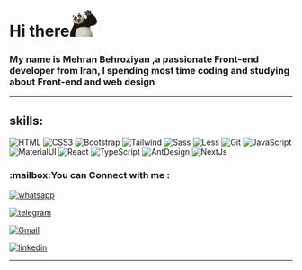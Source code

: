<h1 align="left">Hi there<img src="https://github.com/gooddevil79/gooddevil79/blob/main/assets/Hnet.com-image.gif" width="50"></h1>

<h3 align="left">My name is Mehran Behroziyan ,a passionate Front-end developer from Iran, I spending most time coding and studying about Front-end and web design</h3>

<hr>

## skills:

![HTML](https://img.shields.io/badge/-HTML5-090909?style=for-the-badge&logo=hTML5)
![CSS3](https://img.shields.io/badge/-CSS3-090909?style=for-the-badge&logo=css3&logoColor=1572B6)
![Bootstrap](https://img.shields.io/badge/-Bootstrap-090909?style=for-the-badge&logo=Bootstrap)
![Tailwind](https://img.shields.io/badge/Tailwind_CSS-090909?style=for-the-badge&logo=tailwind-css&logoColor=white)
![Sass](https://img.shields.io/badge/-Sass-090909?style=for-the-badge&logo=Sass)
![Less](https://img.shields.io/badge/-Less-090909?style=for-the-badge&logo=Less)
![Git](https://img.shields.io/badge/-Git-090909?style=for-the-badge&logo=Git)
![JavaScript](https://img.shields.io/badge/-Javascript-090909?style=for-the-badge&logo=Javascript)
![MaterialUI](https://img.shields.io/badge/-MaterialUI-090909?style=for-the-badge&logo=MUI)
![React](https://img.shields.io/badge/-React-090909?style=for-the-badge&logo=React)
![TypeScript](https://img.shields.io/badge/-TypeScript-090909?style=for-the-badge&logo=TypeScript)
![AntDesign](https://img.shields.io/badge/-AntDesign-090909?style=for-the-badge&logo=AntDesign)
![NextJs](https://img.shields.io/badge/next.js-000000?style=for-the-badge&logo=nextdotjs&logoColor=white)


<h3 align="left">:mailbox:You can  Connect with me :</h3>
<p align="left">
<!-- <a href="https://instagram.com/mhrnb79" target="blank">

<!-- ![instagram](https://img.shields.io/badge/-Instagram-090909?style=for-the-badge&logo=instagram) -->

<!-- </a> -->

<a href="https://wa.me/989217531963" target="blank">
 
![whatsapp](https://img.shields.io/badge/-whatsapp-090909?style=for-the-badge&logo=whatsapp)
 
</a>
 
 <a href="https://t.me/mhrnb79" target="blank" >
  
 ![telegram](https://img.shields.io/badge/Telegram-090909?style=for-the-badge&logo=telegram&logoColor=white)
  
 </a>
 
<a href="mailto:behroziyan.mhrn@gmail.com" target="blank">

![Gmail](https://img.shields.io/badge/-Gmail-090909?style=for-the-badge&logo=Gmail)
 
 </a>
 
<a href="https://www.linkedin.com/in/mehran-behroziyan-420967197" target="blank">
 
![linkedin](https://img.shields.io/badge/-linkedin-090909?style=for-the-badge&logo=linkedin&logoColor=0A66C2)
 
</a>
 
</p>
<hr>
<!-- <details>
<summary>
    More stuff about me
</summary>

<br>
    
#### Github Status
![Anurag's GitHub stats](https://github-readme-stats.vercel.app/api?username=gooddevil79&hide=contribs,prs&theme=tokyonight)

<hr>

### little story :

<p>
at the beginning in college, I got acquainted with C++ language and it was my first experience in Programming world that i get into, still, something was misssing and i was a rolling stone, but i found my interest in front-end and web design occupation 
   </br>
I studied HTML-CSS for one year and focused on it at first so reached at very good and advanced level, after that i decided to study about CSS frameworks and libraries, so I start to learn BOOTSTRAP v4, as many developers at this field, after CSS and it tools, I started to learn JavaScript programming language and after finishing VANILA JS, DOM and OOP functionality, i could say I'm at a Junior Level of front-end developer but as you know there is many stuff to learn in our lives ;)
I also learned GIT & GITHUB which is one of nessecary skills in this path and occupation, with a very good coure and I think now I'm good to work in programming teams.
   </br>
I, Mehran Behroziyan, am Front end developer with perseverance, effort, intrested to learn more stuff and new experiences and teamworks. 
    </p>

##### Intrested in :

- 🎧🎶 Music
- 📚📙 Books
- 🎮🕹 Games
- 📺📼 Movies & Series
- 🏖🚗 Travel
</details> -->
<!--
**gooddevil79/gooddevil79** is a ✨ _special_ ✨ repository because its `README.md` (this file) appears on your GitHub profile.

Here are some ideas to get you started:

- 🔭 I’m currently working on ...
- 🌱 I’m currently learning ...
- 👯 I’m looking to collaborate on ...
- 🤔 I’m looking for help with ...
- 💬 Ask me about ...
- 📫 How to reach me: ...
- 😄 Pronouns: ...
- ⚡ Fun fact: ...
  -->
